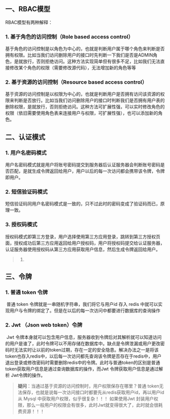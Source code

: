 ## 一、RBAC模型

RBAC模型有两种解释：

### 1. 基于角色的访问控制（Role based access control）

​		基于角色的访问控制是以角色为中心的，也就是判断用户属于哪个角色来判断是否拥有权限。比如当我们访问删除用户的接口时先判断一下我们是否是ADMIN角色，是就放行，否则拒绝访问。这种方法实现简单但有很多不足，比如我们无法直接修改某个角色的权限（需要修改源代码），无法增加新的角色等等

### 2. 基于资源的访问控制（Resource based access control）

​		基于资源的访问控制是以权限为中心的，也就是判断用户是否拥有访问该资源的权限来判断是否放行。比如当我们访问删除用户的接口时判断我们是否拥有用户表的删除权限，是就放行，否则拒绝访问。这种方法可扩展性强，可以实时修改角色的权限（依旧需要使用角色表来连接用户与权限，可扩展性强），也可以添加新的角色。



## 二、认证模式

### 1. 用户名密码模式

​		用户名密码模式就是用户将账号密码提交到服务器后认证服务器会判断账号密码是否匹配，是就生成令牌返回给用户，用户以后的每一次访问都会携带该令牌，令牌即用户。

### 2. 短信验证码模式

​		短信验证码同用户名密码模式是一致的，只不过此时的密码变成了验证码而已，原理一致。

### 3. 授权码模式

​		授权码模式即第三方登录，用户选择使用第三方应用登录，跳转到第三方授权页面，授权成功后第三方应用返回给用户授权码，用户将授权码提交给认证服务器，认证服务器使用授权码从第三方应用获取用户信息，然后生成令牌返回给用户。

> 1. 



## 三、令牌

### 1. 普通 token 令牌

​		普通 token 令牌就是一串随机字符串，我们将它与用户id 存入 redis 中就可以实现用户与令牌的绑定了。但是在以后的每一次访问中都要进行数据库的查询操作

### 2. Jwt （Json web token）令牌

​		Jwt 令牌本身就可以包含用户信息，服务器收到令牌后对其解析就可以知道访问的用户是谁了，此时令牌可以不用存储在数据库中。缺点是令牌泄漏或用户更改密码时无法实时让以前的token过期，存在一定的安全隐患。解决办法之一是将该token也存入redis中，以后每一次访问都先查询该令牌是否存在于redis中，用户退出登录或修改密码时需要删除redis中的令牌。此时与普通token的区别是普通token获取用户信息是通过查询数据库的操作，而Jwt 令牌获取用户信息是通过解析 Jwt令牌的操作。

> **疑问**：当通过基于资源的访问控制时，用户权限保存在哪里？普通 token无法保存，也就是说每一次访问接口时都要先从redis获取用户id，再以用户id从 Mysql 中获取用户权限，似乎很复杂！！！ 如果使用Jwt 封装用户权限，那么一般用户的权限会有很多，此时Jwt就变得很大了，此时就会很耗费资源！！！

